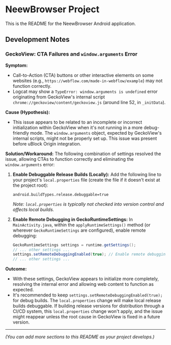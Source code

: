 # NeewBrowser Project

This is the README for the NeewBrowser Android application.

## Development Notes

### GeckoView: CTA Failures and `window.arguments` Error

**Symptom:**
- Call-to-Action (CTA) buttons or other interactive elements on some websites (e.g., `https://webflow.com/made-in-webflow/example`) may not function correctly.
- Logcat may show a `TypeError: window.arguments is undefined` error originating from GeckoView's internal script `chrome://geckoview/content/geckoview.js` (around line 52, in `_initData`).

**Cause (Hypothesis):**
- This issue appears to be related to an incomplete or incorrect initialization within GeckoView when it's not running in a more debug-friendly mode. The `window.arguments` object, expected by GeckoView's internal scripts, might not be properly set up. This issue was present before uBlock Origin integration.

**Solution/Workaround:**
The following combination of settings resolved the issue, allowing CTAs to function correctly and eliminating the `window.arguments` error:

1.  **Enable Debuggable Release Builds (Locally):**
    Add the following line to your project's `local.properties` file (create the file if it doesn't exist at the project root):
    ```properties
    android.buildTypes.release.debuggable=true
    ```
    *Note: `local.properties` is typically not checked into version control and affects local builds.*

2.  **Enable Remote Debugging in GeckoRuntimeSettings:**
    In `MainActivity.java`, within the `applyRuntimeSettings()` method (or wherever `GeckoRuntimeSettings` are configured), enable remote debugging:
    ```java
    GeckoRuntimeSettings settings = runtime.getSettings();
    // ... other settings ...
    settings.setRemoteDebuggingEnabled(true); // Enable remote debugging
    // ... other settings ...
    ```

**Outcome:**
- With these settings, GeckoView appears to initialize more completely, resolving the internal error and allowing web content to function as expected.
- It's recommended to keep `settings.setRemoteDebuggingEnabled(true);` for debug builds. The `local.properties` change will make local release builds debuggable. If building release versions for distribution through a CI/CD system, this `local.properties` change won't apply, and the issue might reappear unless the root cause in GeckoView is fixed in a future version.

---
*(You can add more sections to this README as your project develops.)* 